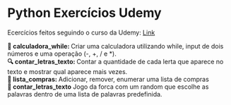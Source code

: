 # Python Exercícios Udemy
Ecercícios feitos seguindo o curso da Udemy: 
    <a href="https://www.udemy.com/course/python-3-do-zero-ao-avancado/?couponCode=ST11MT91624B" target="_blank">Link</a>

<b>🧮 calculadora_while: </b> Criar uma calculadora utilizando while, input de dois números e uma operação (-, +, / e *).</br>
<b>🔍 contar_letras_texto: </b> Contar a quantidade de cada lerta que aparece no texto e mostrar qual aparece mais vezes.</br>
<b>🧺 lista_compras: </b> Adicionar, remover, enumerar uma lista de compras </br>
<b>🎲 contar_letras_texto</b> Jogo da forca com um random que escolhe as palavras dentro de uma lista de palavras predefinida.</br>

